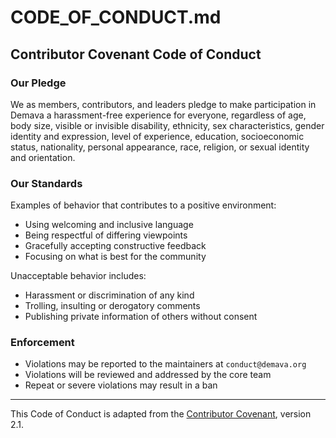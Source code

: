 # CODE_OF_CONDUCT.md

## Contributor Covenant Code of Conduct

### Our Pledge
We as members, contributors, and leaders pledge to make participation in Demava a harassment-free experience for everyone, regardless of age, body size, visible or invisible disability, ethnicity, sex characteristics, gender identity and expression, level of experience, education, socioeconomic status, nationality, personal appearance, race, religion, or sexual identity and orientation.

### Our Standards
Examples of behavior that contributes to a positive environment:
- Using welcoming and inclusive language
- Being respectful of differing viewpoints
- Gracefully accepting constructive feedback
- Focusing on what is best for the community

Unacceptable behavior includes:
- Harassment or discrimination of any kind
- Trolling, insulting or derogatory comments
- Publishing private information of others without consent

### Enforcement
- Violations may be reported to the maintainers at `conduct@demava.org`
- Violations will be reviewed and addressed by the core team
- Repeat or severe violations may result in a ban

---

This Code of Conduct is adapted from the [Contributor Covenant](https://www.contributor-covenant.org), version 2.1.
